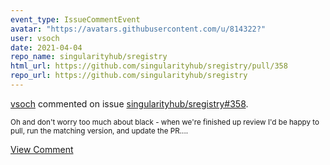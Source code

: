 ```yaml
---
event_type: IssueCommentEvent
avatar: "https://avatars.githubusercontent.com/u/814322?"
user: vsoch
date: 2021-04-04
repo_name: singularityhub/sregistry
html_url: https://github.com/singularityhub/sregistry/pull/358
repo_url: https://github.com/singularityhub/sregistry
---
```


<a href='https://github.com/vsoch' target='_blank'>vsoch</a> commented on issue <a href='https://github.com/singularityhub/sregistry/pull/358' target='_blank'>singularityhub/sregistry#358</a>.

<small>Oh and don't worry too much about black - when we're finished up review I'd be happy to pull, run the matching version, and update the PR....</small>

<a href='https://github.com/singularityhub/sregistry/pull/358' target='_blank'>View Comment</a>